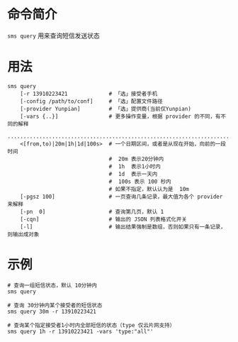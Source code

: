 # 命令简介 

`sms query` 用来查询短信发送状态
    
# 用法

    sms query
        [-r 13910223421             # 「选」接受者手机
        [-config /path/to/conf]     # 「选」配置文件路径 
        [-provider Yunpian]         # 「选」提供商(当前仅Yunpian)
        [-vars {..}]                # 更多操作变量，根据 provider 的不同，有不同的解释
        ..............................................................................
        <[from,to)|20m|1h|1d|100s>  # 一个日期区间，或者是从现在开始，向前的一段时间
                                    #  20m 表示20分钟内
                                    #  1h  表示1小时内
                                    #  1d  表示一天内
                                    #  100s 表示 100 秒内
                                    # 如果不指定，默认认为是  10m   
        [-pgsz 100]                 # 一页查询几条记录，最大值为各个 provider 来解释
        [-pn  0]                    # 查询第几页，默认 1
        [-cqn]                      # 输出的 JSON 列表格式化开关
        [-l]                        # 输出结果强制是数组，否则如果只有一条记录，则输出成对象         
    
# 示例
    
    # 查询一组短信状态，默认 10分钟内
    sms query
    
    # 查询 30分钟内某个接受者的短信状态
    sms query 30m -r 13910223421
    
    # 查询某个指定接受者1小时内全部短信的状态（type 仅云片网支持）
    sms query 1h -r 13910223421 -vars 'type:"all"'
    